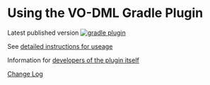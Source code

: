 Using the VO-DML Gradle Plugin
===================================

Latest published version [![gradle plugin](https://img.shields.io/gradle-plugin-portal/v/net.ivoa.vo-dml.vodmltools?label=gradle%20plugin)](https://plugins.gradle.org/plugin/net.ivoa.vo-dml.vodmltools)

See [detailed instructions for useage](https://ivoa.github.io/vo-dml/QuickStart/)

Information for [developers of the plugin itself](./Developing.md)

[Change Log](./ChangeLog.md)